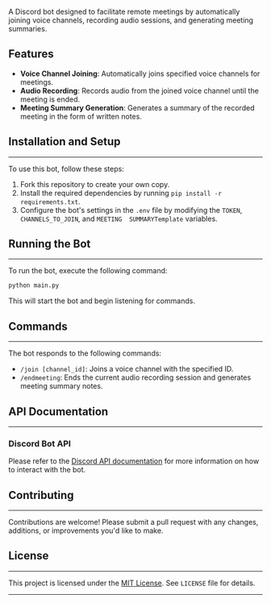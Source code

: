 A Discord bot designed to facilitate remote meetings by automatically joining voice channels, recording audio 
sessions, and generating meeting summaries.

## Features

* **Voice Channel Joining**: Automatically joins specified voice channels for meetings.
* **Audio Recording**: Records audio from the joined voice channel until the meeting is ended.
* **Meeting Summary Generation**: Generates a summary of the recorded meeting in the form of written notes.

## Installation and Setup
------------------------

To use this bot, follow these steps:

1. Fork this repository to create your own copy.
2. Install the required dependencies by running `pip install -r requirements.txt`.
3. Configure the bot's settings in the `.env` file by modifying the `TOKEN`, `CHANNELS_TO_JOIN`, and `MEETING 
SUMMARYTemplate` variables.

## Running the Bot
------------------

To run the bot, execute the following command:
```bash
python main.py
```
This will start the bot and begin listening for commands.

## Commands
---------

The bot responds to the following commands:

* `/join [channel_id]`: Joins a voice channel with the specified ID.
* `/endmeeting`: Ends the current audio recording session and generates meeting summary notes.

## API Documentation
--------------------

### Discord Bot API

Please refer to the [Discord API documentation](https://discord.com/developers/docs/resources/channel) for more 
information on how to interact with the bot.

## Contributing
------------

Contributions are welcome! Please submit a pull request with any changes, additions, or improvements you'd like 
to make.

## License
-------

This project is licensed under the [MIT License](https://opensource.org/licenses/MIT). See `LICENSE` file for 
details.

---